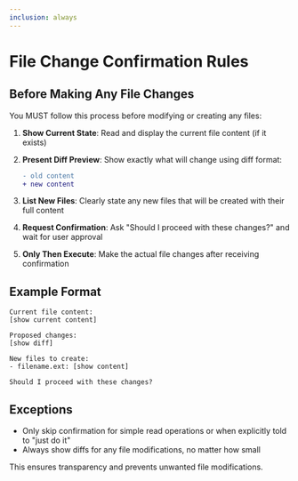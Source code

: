 ```yaml
---
inclusion: always
---
```


# File Change Confirmation Rules

## Before Making Any File Changes

You MUST follow this process before modifying or creating any files:

1. **Show Current State**: Read and display the current file content (if it exists)

2. **Present Diff Preview**: Show exactly what will change using diff format:
   ```diff
   - old content
   + new content
   ```

3. **List New Files**: Clearly state any new files that will be created with their full content

4. **Request Confirmation**: Ask "Should I proceed with these changes?" and wait for user approval

5. **Only Then Execute**: Make the actual file changes after receiving confirmation

## Example Format

```
Current file content:
[show current content]

Proposed changes:
[show diff]

New files to create:
- filename.ext: [show content]

Should I proceed with these changes?
```

## Exceptions

- Only skip confirmation for simple read operations or when explicitly told to "just do it"
- Always show diffs for any file modifications, no matter how small

This ensures transparency and prevents unwanted file modifications.
